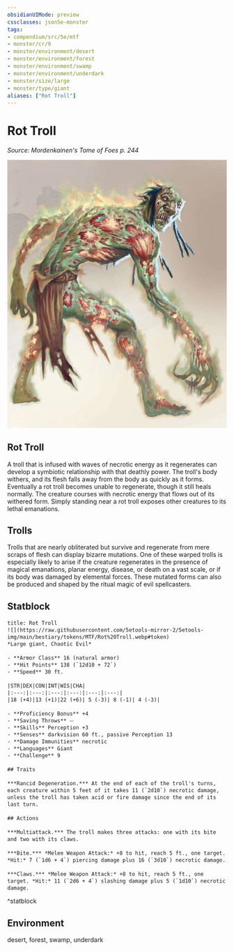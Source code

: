 ```yaml
---
obsidianUIMode: preview
cssclasses: json5e-monster
tags:
- compendium/src/5e/mtf
- monster/cr/9
- monster/environment/desert
- monster/environment/forest
- monster/environment/swamp
- monster/environment/underdark
- monster/size/large
- monster/type/giant
aliases: ["Rot Troll"]
---
```

# Rot Troll
*Source: Mordenkainen's Tome of Foes p. 244*  

![](https://raw.githubusercontent.com/5etools-mirror-2/5etools-img/main/bestiary/MTF/Rot%20Troll.webp#right)  
## Rot Troll

A troll that is infused with waves of necrotic energy as it regenerates can develop a symbiotic relationship with that deathly power. The troll's body withers, and its flesh falls away from the body as quickly as it forms. Eventually a rot troll becomes unable to regenerate, though it still heals normally. The creature courses with necrotic energy that flows out of its withered form. Simply standing near a rot troll exposes other creatures to its lethal emanations.

## Trolls

Trolls that are nearly obliterated but survive and regenerate from mere scraps of flesh can display bizarre mutations. One of these warped trolls is especially likely to arise if the creature regenerates in the presence of magical emanations, planar energy, disease, or death on a vast scale, or if its body was damaged by elemental forces. These mutated forms can also be produced and shaped by the ritual magic of evil spellcasters.


## Statblock

```ad-statblock
title: Rot Troll
![](https://raw.githubusercontent.com/5etools-mirror-2/5etools-img/main/bestiary/tokens/MTF/Rot%20Troll.webp#token)
*Large giant, Chaotic Evil*

- **Armor Class** 16 (natural armor)
- **Hit Points** 138 (`12d10 + 72`) 
- **Speed** 30 ft.

|STR|DEX|CON|INT|WIS|CHA|
|:---:|:---:|:---:|:---:|:---:|:---:|
|18 (+4)|13 (+1)|22 (+6)| 5 (-3)| 8 (-1)| 4 (-3)|

- **Proficiency Bonus** +4
- **Saving Throws** ⏤
- **Skills** Perception +3
- **Senses** darkvision 60 ft., passive Perception 13
- **Damage Immunities** necrotic
- **Languages** Giant
- **Challenge** 9

## Traits

***Rancid Degeneration.*** At the end of each of the troll's turns, each creature within 5 feet of it takes 11 (`2d10`) necrotic damage, unless the troll has taken acid or fire damage since the end of its last turn.

## Actions

***Multiattack.*** The troll makes three attacks: one with its bite and two with its claws.

***Bite.*** *Melee Weapon Attack:* +8 to hit, reach 5 ft., one target. *Hit:* 7 (`1d6 + 4`) piercing damage plus 16 (`3d10`) necrotic damage.

***Claws.*** *Melee Weapon Attack:* +8 to hit, reach 5 ft., one target. *Hit:* 11 (`2d6 + 4`) slashing damage plus 5 (`1d10`) necrotic damage.
```
^statblock

## Environment

desert, forest, swamp, underdark